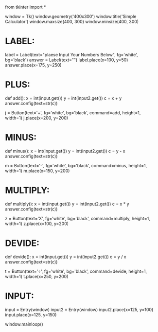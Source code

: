 from tkinter import *

window = Tk()
window.geometry('400x300')
window.title('Simple Calculator')
window.maxsize(400, 300)
window.minsize(400, 300)

# LABEL:
label = Label(text="plaese Input Your Numbers Below", fg='white', bg='black')
answer = Label(text="")
label.place(x=100, y=50)
answer.place(x=175, y=250)

# PLUS:


def add():
    x = int(input.get())
    y = int(input2.get())
    c = x + y
    answer.config(text=str(c))


j = Button(text='+', fg='white', bg='black', command=add, height=1, width=1)
j.place(x=200, y=200)

# MINUS:


def minus():
    x = int(input.get())
    y = int(input2.get())
    c = y - x
    answer.config(text=str(c))


m = Button(text='-', fg='white', bg='black', command=minus, height=1, width=1)
m.place(x=150, y=200)

# MULTIPLY:


def multiply():
    x = int(input.get())
    y = int(input2.get())
    c = x * y
    answer.config(text=str(c))


z = Button(text='X', fg='white', bg='black', command=multiply, height=1, width=1)
z.place(x=100, y=200)

# DEVIDE:


def devide():
    x = int(input.get())
    y = int(input2.get())
    c = y / x
    answer.config(text=str(c))


t = Button(text='÷', fg='white', bg='black', command=devide, height=1, width=1)
t.place(x=250, y=200)


# INPUT:
input = Entry(window)
input2 = Entry(window)
input2.place(x=125, y=100)
input.place(x=125, y=150)

window.mainloop()
